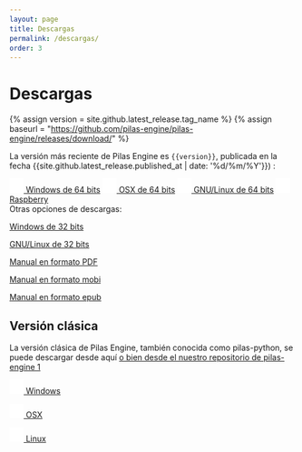```yaml
---
layout: page
title: Descargas
permalink: /descargas/
order: 3
---
```


# Descargas

{% assign version = site.github.latest_release.tag_name %}
{% assign baseurl = "https://github.com/pilas-engine/pilas-engine/releases/download/" %}

La versión más reciente de Pilas Engine es <code>{{version}}</code>, publicada en la fecha {{site.github.latest_release.published_at  | date: '%d/%m/%Y'}})
:

<!--p class="ba">{{site.github.latest_release}}</p -->

<div class="tc">
  <a class="btn btn-blue white source-sans-pro" href="{{baseurl}}{{version}}/pilas-engine-windows-64_bits.zip"><img src="/assets/iconos/windows.png" class="fl mr2"/> Windows de 64 bits</a>
  <a class="btn btn-blue white source-sans-pro" href="{{baseurl}}{{version}}/pilas-engine-osx-64_bits.zip"><img src="/assets/iconos/osx.png" class="fl mr2"/> OSX de 64 bits</a>
  <a class="btn btn-blue white source-sans-pro" href="{{baseurl}}{{version}}/pilas-engine-linux-64_bits.zip"><img src="/assets/iconos/linux.png" class="fl mr2"/> GNU/Linux de 64 bits</a>
  <a class="btn btn-blue white source-sans-pro" href="{{baseurl}}{{version}}/pilas-engine-linux-64_bits.zip"><img src="/assets/iconos/raspberry.png" class="fl mr2"/> Raspberry</a>
</div>

<div class="tc mt2">
  <div class="mt4">Otras opciones de descargas:</div>

  <p class="dib mr2 ml2"><a class="link dim" href="{{baseurl}}{{version}}/pilas-engine-windows-32_bits.zip">Windows de 32 bits</a></p>
  <p class="dib mr2 ml2"><a class="link dim" href="{{baseurl}}{{version}}/pilas-engine-linux-32_bits.zip">GNU/Linux de 32 bits</a></p>
  <p class="dib mr2 ml2"><a class="link dim" href="{{baseurl}}{{version}}/book.pdf">Manual en formato PDF</a></p>
  <p class="dib mr2 ml2"><a class="link dim" href="{{baseurl}}{{version}}/book.mobi">Manual en formato mobi</a></p>
  <p class="dib mr2 ml2"><a class="link dim" href="{{baseurl}}{{version}}/book.epub">Manual en formato epub</a></p>
</div>

## Versión clásica

La versión clásica de Pilas Engine, también conocida como pilas-python, se puede descargar desde aquí <a href="https://github.com/hugoruscitti/pilas/">o bien desde el nuestro repositorio de pilas-engine 1</a>

<div class="tc">

<a class="btn btn-blue white source-sans-pro" href="http://static.pilas-engine.com.ar/pilas-engine/1.4.12/pilas-engine_1.4.12.exe"><img src="/assets/iconos/windows.png" class="fl mr2"/> Windows</a>

<a class="btn btn-blue white source-sans-pro" href="http://static.pilas-engine.com.ar/pilas-engine/1.4.12/pilas-engine_1.4.12.dmg"><img src="/assets/iconos/osx.png" class="fl mr2"/> OSX</a>

<a class="btn btn-blue white source-sans-pro" href="https://github.com/hugoruscitti/pilas/releases/tag/1.4.9"><img src="/assets/iconos/linux.png" class="fl mr2"/> Linux </a>

</div>

